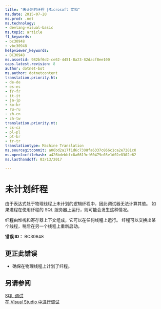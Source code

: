 ```yaml
---
title: "未计划的纤程 |Microsoft 文档"
ms.date: 2015-07-20
ms.prod: .net
ms.technology:
- devlang-visual-basic
ms.topic: article
f1_keywords:
- bc30948
- vbc30948
helpviewer_keywords:
- BC30948
ms.assetid: 982bf6d2-ce62-4451-8a23-82dacf8ee100
caps.latest.revision: 8
author: dotnet-bot
ms.author: dotnetcontent
translation.priority.ht:
- de-de
- es-es
- fr-fr
- it-it
- ja-jp
- ko-kr
- ru-ru
- zh-cn
- zh-tw
translation.priority.mt:
- cs-cz
- pl-pl
- pt-br
- tr-tr
translationtype: Machine Translation
ms.sourcegitcommit: a06bd2a17f1d6c7308fa6337c866c1ca2e7281c0
ms.openlocfilehash: a426bdebbfc8a6619cf60479c03e1d02e8302e62
ms.lasthandoff: 03/13/2017

---
```

# <a name="unscheduled-fiber"></a>未计划纤程
由于表达式处于物理线程上未计划的逻辑纤程中，因此调试器无法计算其值。 如果进程在使用纤程的 SQL 服务器上运行，则可能会发生这种情况。  
  
 纤程由堆栈和寄存器上下文组成，它可以在任何线程上运行。 纤程可以交换出某个线程，稍后在另一个线程上重新启动。  
  
 **错误 ID：** BC30948  
  
## <a name="to-correct-this-error"></a>更正此错误  
  
-   确保在物理线程上计划了纤程。  
  
## <a name="see-also"></a>另请参阅  
 [SQL 调试](http://msdn.microsoft.com/en-us/f27c17e6-1d90-49f2-9fc0-d02e6a27f109)   
 [在 Visual Studio 中进行调试](https://docs.microsoft.com/visualstudio/debugger/debugging-in-visual-studio)
